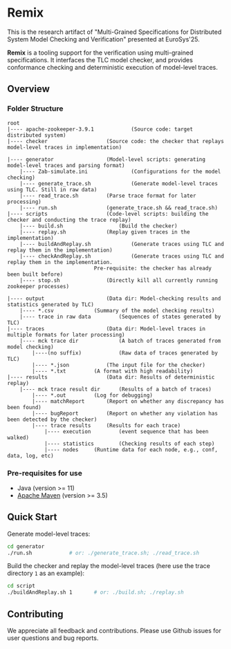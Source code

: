 # Remix

This is the research artifact of "Multi-Grained Specifications for Distributed System Model Checking and Verification" presented at EuroSys'25.

**Remix** is a tooling support for the verification using multi-grained specifications. It interfaces the TLC model checker, and provides conformance checking and deterministic execution of model-level traces.



## Overview

### Folder Structure

```
root
|---- apache-zookeeper-3.9.1			(Source code: target distributed system)
|---- checker					(Source code: the checker that replays model-level traces in implementation)

|---- generator					(Model-level scripts: generating model-level traces and parsing format)
	|---- Zab-simulate.ini	    		(Configurations for the model checking)
	|---- generate_trace.sh	    		(Generate model-level traces using TLC. Still in raw data)
	|---- read_trace.sh			(Parse trace format for later processing)
	|---- run.sh				(generate_trace.sh && read_trace.sh)
|---- scripts					(Code-level scripts: building the checker and conducting the trace replay)
	|---- build.sh			    	(Build the checker)
	|---- replay.sh				(Replay given traces in the implementation)
	|---- buildAndReplay.sh     		(Generate traces using TLC and replay them in the implementation)
	|---- checkAndReplay.sh	    		(Generate traces using TLC and replay them in the implementation.
							Pre-requisite: the checker has already been built before)
	|---- stop.sh				(Directly kill all currently running zookeeper processes)
			
|---- output					(Data dir: Model-checking results and statistics generated by TLC)
	|---- *.csv				(Summary of the model checking results)
	|---- trace in raw data			(Sequences of states generated by TLC)
|---- traces					(Data dir: Model-level traces in multiple formats for later processing)
	|---- mck trace dir 			(A batch of traces generated from model checking)
		|----(no suffix)	    	(Raw data of traces generated by TLC)
		|---- *.json			(The input file for the checker)
		|---- *.txt			(A format with high readability)
|---- results					(Data dir: Results of deterministic replay)
	|---- mck trace result dir 		(Results of a batch of traces)
		|---- *.out			(Log for debugging)
		|---- matchReport		(Report on whether any discrepancy has been found)
		|---- bugReport			(Report on whether any violation has been detected by the checker)
		|---- trace results		(Results for each trace)
			|---- execution	    	(event sequence that has been walked)
			|---- statistics    	(Checking results of each step)
			|---- nodes		(Runtime data for each node, e.g., conf, data, log, etc)
```



### Pre-requisites for use

* Java (version >= 11) 
* [Apache Maven](http://maven.apache.org/) (version >= 3.5)



## Quick Start

Generate model-level traces:

```bash
cd generator
./run.sh   			# or: ./generate_trace.sh; ./read_trace.sh
```



Build the checker and replay the model-level traces (here use the trace directory `1`  as an example):

```bash
cd script
./buildAndReplay.sh 1 		# or: ./build.sh; ./replay.sh
```



## Contributing

We appreciate all feedback and contributions. Please use Github issues for user questions and bug reports.
